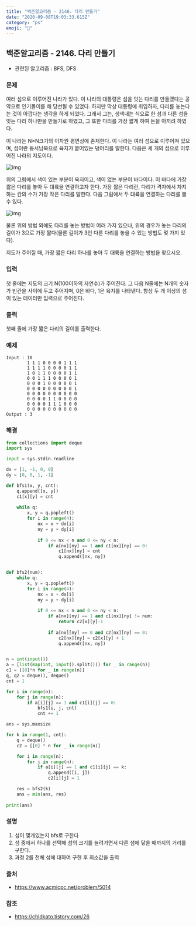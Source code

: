 ```yaml
---
title: "백준알고리즘 - 2146. 다리 만들기"
date: "2020-09-08T19:03:33.615Z"
category: "ps"
emoji: "🌄"
---
```


## 백준알고리즘 - 2146. 다리 만들기

- 관련된 알고리즘 : BFS, DFS

### 문제

여러 섬으로 이루어진 나라가 있다. 이 나라의 대통령은 섬을 잇는 다리를 만들겠다는 공약으로 인기몰이를 해 당선될 수 있었다. 하지만 막상 대통령에 취임하자, 다리를 놓는다는 것이 아깝다는 생각을 하게 되었다. 그래서 그는, 생색내는 식으로 한 섬과 다른 섬을 잇는 다리 하나만을 만들기로 하였고, 그 또한 다리를 가장 짧게 하여 돈을 아끼려 하였다.

이 나라는 N×N크기의 이차원 평면상에 존재한다. 이 나라는 여러 섬으로 이루어져 있으며, 섬이란 동서남북으로 육지가 붙어있는 덩어리를 말한다. 다음은 세 개의 섬으로 이루어진 나라의 지도이다.

![img](https://www.acmicpc.net/JudgeOnline/upload/201008/bri.PNG)

위의 그림에서 색이 있는 부분이 육지이고, 색이 없는 부분이 바다이다. 이 바다에 가장 짧은 다리를 놓아 두 대륙을 연결하고자 한다. 가장 짧은 다리란, 다리가 격자에서 차지하는 칸의 수가 가장 작은 다리를 말한다. 다음 그림에서 두 대륙을 연결하는 다리를 볼 수 있다.

![img](https://www.acmicpc.net/JudgeOnline/upload/201008/b2.PNG)

물론 위의 방법 외에도 다리를 놓는 방법이 여러 가지 있으나, 위의 경우가 놓는 다리의 길이가 3으로 가장 짧다(물론 길이가 3인 다른 다리를 놓을 수 있는 방법도 몇 가지 있다).

지도가 주어질 때, 가장 짧은 다리 하나를 놓아 두 대륙을 연결하는 방법을 찾으시오.

### 입력

첫 줄에는 지도의 크기 N(100이하의 자연수)가 주어진다. 그 다음 N줄에는 N개의 숫자가 빈칸을 사이에 두고 주어지며, 0은 바다, 1은 육지를 나타낸다. 항상 두 개 이상의 섬이 있는 데이터만 입력으로 주어진다.

### 출력

첫째 줄에 가장 짧은 다리의 길이를 출력한다.

### 예제

```
Input : 10
        1 1 1 0 0 0 0 1 1 1
        1 1 1 1 0 0 0 0 1 1
        1 0 1 1 0 0 0 0 1 1
        0 0 1 1 1 0 0 0 0 1
        0 0 0 1 0 0 0 0 0 1
        0 0 0 0 0 0 0 0 0 1
        0 0 0 0 0 0 0 0 0 0
        0 0 0 0 1 1 0 0 0 0
        0 0 0 0 1 1 1 0 0 0
        0 0 0 0 0 0 0 0 0 0
Output : 3
```

### 해결

```python
from collections import deque
import sys

input = sys.stdin.readline

dx = [1, -1, 0, 0]
dy = [0, 0, 1, -1]

def bfs1(x, y, cnt):
    q.append([x, y])
    c1[x][y] = cnt
    
    while q:
        x, y = q.popleft()
        for i in range(4):
            nx = x + dx[i]
            ny = y + dy[i]
            
            if 0 <= nx < n and 0 <= ny < n:
                if a[nx][ny] == 1 and c1[nx][ny] == 0:
                    c1[nx][ny] = cnt
                    q.append([nx, ny])


def bfs2(num):
    while q:
        x, y = q.popleft()
        for i in range(4):
            nx = x + dx[i]
            ny = y + dy[i]
            
            if 0 <= nx < n and 0 <= ny < n:
                if a[nx][ny] == 1 and c1[nx][ny] != num:
                    return c2[x][y]-1
                
                if a[nx][ny] == 0 and c2[nx][ny] == 0:
                    c2[nx][ny] = c2[x][y] + 1
                    q.append([nx, ny])


n = int(input())
a = [list(map(int, input().split())) for _ in range(n)]
c1 = [[0]*n for _ in range(n)]
q, q2 = deque(), deque()
cnt = 1

for i in range(n):
    for j in range(n):
        if a[i][j] == 1 and c1[i][j] == 0:
            bfs1(i, j, cnt)
            cnt += 1

ans = sys.maxsize

for k in range(1, cnt):
    q = deque()
    c2 = [[0] * n for _ in range(n)]

    for i in range(n):
        for j in range(n):
            if a[i][j] == 1 and c1[i][j] == k:
                q.append([i, j])
                c2[i][j] = 1

    res = bfs2(k)
    ans = min(ans, res)
    
print(ans)
```

### 설명

1. 섬이 몇개있는지 bfs로 구한다
2. 섬 중에서 하나를 선택해 섬의 크기를 늘려가면서 다른 섬에 닿을 때까지의 거리를 구한다.
3. 과정 2를 전체 섬에 대하여 구한 후 최소값을 출력

### 출처

- https://www.acmicpc.net/problem/5014

### 참조

- https://chldkato.tistory.com/26